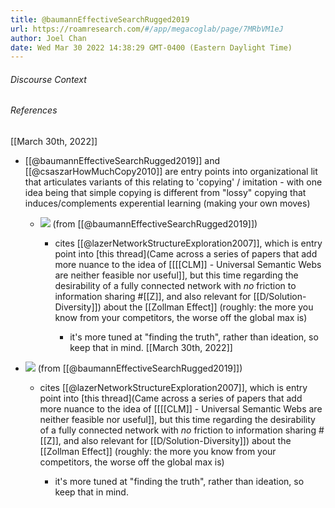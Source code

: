 ```yaml
---
title: @baumannEffectiveSearchRugged2019
url: https://roamresearch.com/#/app/megacoglab/page/7MRbVM1eJ
author: Joel Chan
date: Wed Mar 30 2022 14:38:29 GMT-0400 (Eastern Daylight Time)
---
```




###### Discourse Context



###### References

[[March 30th, 2022]]

- [[@baumannEffectiveSearchRugged2019]] and [[@csaszarHowMuchCopy2010]] are entry points into organizational lit that articulates variants of this relating to 'copying' / imitation - with one idea being that simple copying is different from "lossy" copying that induces/complements experential learning (making your own moves)

    - ![](https://firebasestorage.googleapis.com/v0/b/firescript-577a2.appspot.com/o/imgs%2Fapp%2Fmegacoglab%2F4wDf_vyvW-.png?alt=media&token=b4cad825-d5d9-4085-8289-fb5bfe1168c2) (from [[@baumannEffectiveSearchRugged2019]])

        - cites [[@lazerNetworkStructureExploration2007]], which is entry point into [this thread](Came across a series of papers that add more nuance to the idea of [[[[CLM]] - Universal Semantic Webs are neither feasible nor useful]], but this time regarding the desirability of a fully connected network with *no* friction to information sharing #[[Z]], and also relevant for [[D/Solution-Diversity]]) about the [[Zollman Effect]] (roughly: the more you know from your competitors, the worse off the global max is)

            - it's more tuned at "finding the truth", rather than ideation, so keep that in mind.
[[March 30th, 2022]]

- ![](https://firebasestorage.googleapis.com/v0/b/firescript-577a2.appspot.com/o/imgs%2Fapp%2Fmegacoglab%2F4wDf_vyvW-.png?alt=media&token=b4cad825-d5d9-4085-8289-fb5bfe1168c2) (from [[@baumannEffectiveSearchRugged2019]])

    - cites [[@lazerNetworkStructureExploration2007]], which is entry point into [this thread](Came across a series of papers that add more nuance to the idea of [[[[CLM]] - Universal Semantic Webs are neither feasible nor useful]], but this time regarding the desirability of a fully connected network with *no* friction to information sharing #[[Z]], and also relevant for [[D/Solution-Diversity]]) about the [[Zollman Effect]] (roughly: the more you know from your competitors, the worse off the global max is)

        - it's more tuned at "finding the truth", rather than ideation, so keep that in mind.
